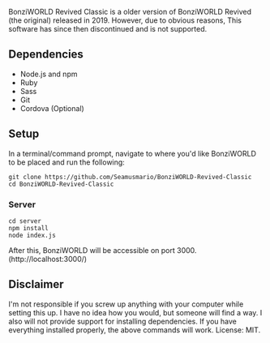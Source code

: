 BonziWORLD Revived Classic is a older version of BonziWORLD Revived (the original) released in 2019. However, due to obvious reasons, This software has since then discontinued and is not supported.


## Dependencies
- Node.js and npm
- Ruby
- Sass
- Git
- Cordova (Optional)

## Setup
In a terminal/command prompt, navigate to where you'd like BonziWORLD to be placed and run the following:
```
git clone https://github.com/Seamusmario/BonziWORLD-Revived-Classic
cd BonziWORLD-Revived-Classic
```

### Server
```
cd server
npm install
node index.js
```
After this, BonziWORLD will be accessible on port 3000. (http://localhost:3000/)
## Disclaimer
I'm not responsible if you screw up anything with your computer while setting this up. I have no idea how you would, but someone will find a way. I also will not provide support for installing dependencies. If you have everything installed properly, the above commands will work.
License: MIT.
